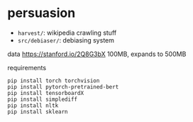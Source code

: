 # persuasion

* `harvest/`: wikipedia crawling stuff
* `src/debiaser/`: debiasing system

data https://stanford.io/2Q8G3bX
100MB, expands to 500MB



requirements 
```
pip install torch torchvision
pip install pytorch-pretrained-bert
pip install tensorboardX
pip install simplediff
pip install nltk
pip install sklearn
```
